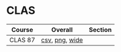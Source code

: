 # CLAS

| Course | Overall | Section |
| ------ | ------- | ------- |
| CLAS 87 | [csv](https://github.com/UCSD-Historical-Enrollment-Data/2025Winter/blob/main/overall/CLAS%2087.csv), [png](https://raw.githubusercontent.com/UCSD-Historical-Enrollment-Data/2025Winter/main/plot_overall/CLAS%2087.png), [wide](https://raw.githubusercontent.com/UCSD-Historical-Enrollment-Data/2025Winter/main/plot_overall_wide/CLAS%2087.png) |  |
